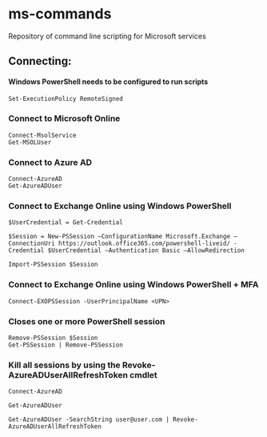 # ms-commands
Repository of command line scripting for Microsoft services 




## Connecting: #

#### Windows PowerShell needs to be configured to run scripts
```
Set-ExecutionPolicy RemoteSigned
```
### Connect to Microsoft Online 
```
Connect-MsolService
Get-MSOLUser
```
### Connect to Azure AD 
```
Connect-AzureAD
Get-AzureADUser
```
### Connect to Exchange Online using Windows PowerShell
```
$UserCredential = Get-Credential

$Session = New-PSSession –ConfigurationName Microsoft.Exchange –ConnectionUri https://outlook.office365.com/powershell-liveid/ -Credential $UserCredential –Authentication Basic –AllowRedirection

Import-PSSession $Session

```
### Connect to Exchange Online using Windows PowerShell + MFA 
```
Connect-EXOPSSession -UserPrincipalName <UPN>
```
### Closes one or more PowerShell session
```
Remove-PSSession $Session
Get-PSSession | Remove-PSSession
```
### Kill all sessions by using the Revoke-AzureADUserAllRefreshToken cmdlet
```
Connect-AzureAD

Get-AzureADUser

Get-AzureADUser -SearchString user@user.com | Revoke-AzureADUserAllRefreshToken 
```


